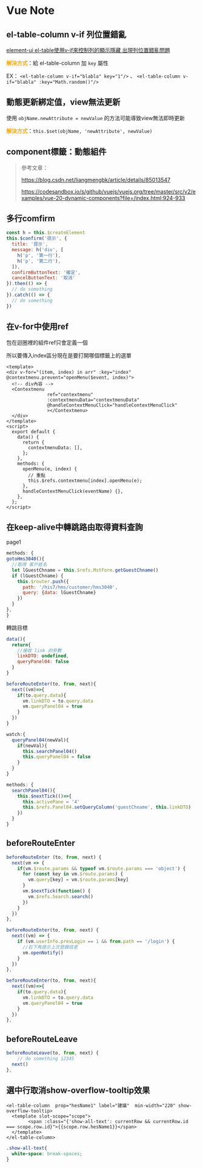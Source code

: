 # Vue Note

## el-table-column v-if 列位置錯亂

[element-ui el-table使用v-if來控制列的顯示隱藏 出現列位置錯亂問題](https://blog.csdn.net/weixin_45899022/article/details/103785471)

<b style="color:orange">解決方式</b>：給 el-table-column 加 `key` 屬性

EX： `<el-table-column v-if="blabla" key="1"/>` 、 `<el-table-column v-if="blabla" :key="Math.random()"/>`



## 動態更新綁定值，view無法更新

使用 `objName.newAttribute = newValue` 的方法可能導致view無法即時更新

<b style="color:orange">解決方式</b>：`this.$set(objName, 'newAttribute', newValue)`



## component標籤：動態組件

> 參考文章：
>
> https://blog.csdn.net/liangmengbk/article/details/85013547
>
> https://codesandbox.io/s/github/vuejs/vuejs.org/tree/master/src/v2/examples/vue-20-dynamic-components?file=/index.html:924-933



## 多行comfirm

```js
const h = this.$createElement
this.$confirm('提示', {
  title: '提示',
  message: h('div', [
    h('p', '第一行'),
    h('p', '第二行'),
  ]),
  confirmButtonText: '確定',
  cancelButtonText: '取消'
}).then(() => {
  // do something
}).catch(() => {
  // do something
})
```



## 在v-for中使用ref

包在迴圈裡的組件ref只會定義一個

所以要傳入index區分現在是要打開哪個標籤上的選單

```vue
<template>
<div v-for="(item, index) in arr" :key="index" @contextmenu.prevent="openMenu($event, index)">
  <!-- div內容 -->
  <Contextmenu
               ref="contextmenu"
               :contextmenuData="contextmenuData"
               @handleContextMenuClick="handleContextMenuClick"
               ></Contextmenu>
  </div>
</template>
<script>
  export default {
    data() {
      return {
        contextmenuData: [],
      };
    },
    methods: {
      openMenu(e, index) {
        // 重點
        this.$refs.contextmenu[index].openMenu(e); 
      },
      handleContextMenuClick(eventName) {},
    },
  };
</script>
```



## 在keep-alive中轉跳路由取得資料查詢

page1

```js
methods: {
gotoHms3040(){
  //取得 客戶姓名
  let lGuestChname = this.$refs.MstForm.getGuestChname()
  if (lGuestChname) {
    this.$router.push({
      path: '/his7/hms/customer/hms3040',
      query: {data: lGuestChname}
    })
  }
},
}
```

轉跳目標

```js
data(){
  return{
    //接收 link 的參數
    linkDTO: undefined,
    queryPanel04: false
  }
}

beforeRouteEnter(to, from, next){
  next((vm)=>{
    if(to.query.data){
      vm.linkDTO = to.query.data
      vm.queryPanel04 = true
    }
  })
}

watch:{
  queryPanel04(newVal){
    if(newVal){
      this.searchPanel04()
      this.queryPanel04 = false
    }
  }
}

methods: {
  searchPanel04(){
    this.$nextTick(()=>{
      this.activePane = '4'
      this.$refs.Panel04.setQueryColumn('guestChname', this.linkDTO)
    })
  }
}
```

## beforeRouteEnter

```js
beforeRouteEnter (to, from, next) {
  next(vm => {
    if(vm.$route.params && typeof vm.$route.params === 'object') {
      for (const key in vm.$route.params) {
        vm.query[key] = vm.$route.params[key]
      }
      vm.$nextTick(function() {
        vm.$refs.Search.search()
      })
    }
  })
},
```

```js
beforeRouteEnter(to, from, next) {
  next((vm) => {
    if (vm.userInfo.prevLogin == 1 && from.path == '/login') {
      //右下角提示上次登錄信息
      vm.openNotify()
    }
  })
},
```

```js
beforeRouteEnter(to, from, next){
  next((vm)=>{
    if(to.query.data){
      vm.linkDTO = to.query.data
      vm.queryPanel04 = true
    }
  })
},
```

## beforeRouteLeave

```js
beforeRouteLeave(to, from, next) {
	// do something 12345
  next()
},
```

## 選中行取消show-overflow-tooltip效果

```vue
<el-table-column  prop="hesName1" label="建議"  min-width="220" show-overflow-tooltip>
  <template slot-scope="scope">
		<span :class="{'show-all-text': currentRow && currentRow.id === scope.row.id}">{{scope.row.hesName1}}</span>
  </template>
</el-table-column>
```

```css
.show-all-text{
  white-space: break-spaces;
}
```

